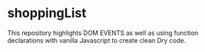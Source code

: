 # shoppingList
This repository highlights DOM EVENTS as well as using function declarations with vanilla Javascript to create clean Dry code.
